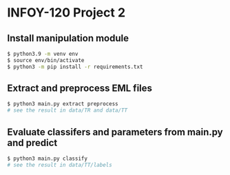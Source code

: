 # INFOY-120 Project 2

## Install manipulation module

```bash
$ python3.9 -m venv env
$ source env/bin/activate
$ python3 -m pip install -r requirements.txt
```

## Extract and preprocess EML files

```bash
$ python3 main.py extract preprocess
# see the result in data/TR and data/TT
```

## Evaluate classifers and parameters from main.py and predict

```bash
$ python3 main.py classify
# see the result in data/TT/labels
```